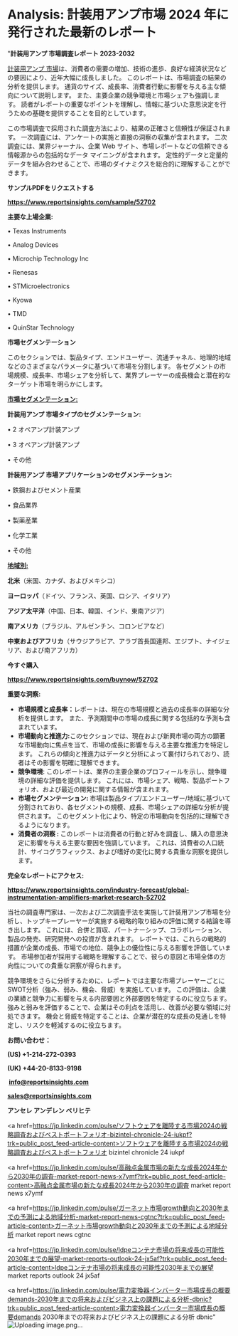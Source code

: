 # Analysis: 計装用アンプ市場 2024 年に発行された最新のレポート

"<strong>計装用アンプ 市場調査レポート 2023-2032</strong>

<a href=https://www.reportsinsights.com/sample/52702>計装用アンプ 市場</a>は、消費者の需要の増加、技術の進歩、良好な経済状況などの要因により、近年大幅に成長しました。 このレポートは、市場調査の結果の分析を提供します。 通貨のサイズ、成長率、消費者行動に影響を与える主な傾向について説明します。 また、主要企業の競争環境と市場シェアも強調します。 読者がレポートの重要なポイントを理解し、情報に基づいた意思決定を行うための基礎を提供することを目的としています。

この市場調査で採用された調査方法により、結果の正確さと信頼性が保証されます。 一次調査には、アンケートの実施と直接の洞察の収集が含まれます。 二次調査には、業界ジャーナル、企業 Web サイト、市場レポートなどの信頼できる情報源からの包括的なデータ マイニングが含まれます。 定性的データと定量的データを組み合わせることで、市場のダイナミクスを総合的に理解することができます。

<strong><b>サンプルPDFをリクエストする</b></strong>

<a href=https://www.reportsinsights.com/sample/52702><strong><u>https://www.reportsinsights.com/sample/52702</u></strong></a>

<strong>主要な上場企業:</strong>

• Texas Instruments

• Analog Devices

• Microchip Technology Inc

• Renesas

• STMicroelectronics

• Kyowa

• TMD

• QuinStar Technology

<strong>市場セグメンテーション</strong>

このセクションでは、製品タイプ、エンドユーザー、流通チャネル、地理的地域などのさまざまなパラメータに基づいて市場を分割します。 各セグメントの市場規模、成長率、市場シェアを分析して、業界プレーヤーの成長機会と潜在的なターゲット市場を明らかにします。

<strong><u>市場セグメンテーション</u></strong><strong><u>:</u></strong>

<strong>計装用アンプ 市場タイプのセグメンテーション:</strong>

• 2 オペアンプ計装アンプ

• 3 オペアンプ計装アンプ

• その他

<strong>計装用アンプ 市場アプリケーションのセグメンテーション:</strong>

• 鉄鋼およびセメント産業

• 食品業界

• 製薬産業

• 化学工業

• その他

<strong><u>地域別</u></strong><strong><u>:</u></strong>

<strong>北米</strong>（米国、カナダ、およびメキシコ）

<strong>ヨーロッパ</strong>（ドイツ、フランス、英国、ロシア、イタリア）

<strong>アジア太平洋</strong>（中国、日本、韓国、インド、東南アジア）

<strong>南アメリカ</strong>（ブラジル、アルゼンチン、コロンビアなど）

<strong>中東およびアフリカ</strong>（サウジアラビア、アラブ首長国連邦、エジプト、ナイジェリア、および南アフリカ）

<strong>今すぐ購入</strong>

<a href=https://www.reportsinsights.com/buynow/52702><strong><u>https://www.reportsinsights.com/buynow/52702</u></strong></a>

<strong>重要な洞察:</strong>
<ul>
  <li><strong>市場規模と成長率：</strong>レポートは、現在の市場規模と過去の成長率の詳細な分析を提供します。 また、予測期間中の市場の成長に関する包括的な予測も含まれています。</li>
  <li><strong>市場動向と推進力:</strong>このセクションでは、現在および新興市場の両方の顕著な市場動向に焦点を当て、市場の成長に影響を与える主要な推進力を特定します。 これらの傾向と推進力はデータと分析によって裏付けられており、読者はその影響を明確に理解できます。</li>
  <li><strong>競争環境</strong>: このレポートは、業界の主要企業のプロフィールを示し、競争環境の詳細な評価を提供します。 これには、市場シェア、戦略、製品ポートフォリオ、および最近の開発に関する情報が含まれます。</li>
  <li><strong>市場セグメンテーション: </strong>市場は製品タイプ/エンドユーザー/地域に基づいて分割されており、各セグメントの規模、成長、市場シェアの詳細な分析が提供されます。 このセグメント化により、特定の市場動向を包括的に理解できるようになります。</li>
  <li><strong>消費者の洞察 : </strong>このレポートは消費者の行動と好みを調査し、購入の意思決定に影響を与える主要な要因を強調しています。 これは、消費者の人口統計、サイコグラフィックス、および嗜好の変化に関する貴重な洞察を提供します。</li>
</ul>
<strong>完全なレポートにアクセス:</strong>

<a href=https://www.reportsinsights.com/industry-forecast/global-instrumentation-amplifiers-market-research-52702><strong><u><b>https://www.reportsinsights.com/industry-forecast/global-instrumentation-amplifiers-market-research-52702</b></u></strong></a>

当社の調査専門家は、一次および二次調査手法を実施して計装用アンプ市場を分析し、トップキープレーヤーが実施する戦略的取り組みの評価に関する結論を導き出します。 これには、合併と買収、パートナーシップ、コラボレーション、製品の発売、研究開発への投資が含まれます。 レポートでは、これらの戦略的措置が企業の成長、市場での地位、競争上の優位性に与える影響を評価しています。 市場参加者が採用する戦略を理解することで、彼らの意図と市場全体の方向性についての貴重な洞察が得られます。

競争環境をさらに分析するために、レポートでは主要な市場プレーヤーごとにSWOT分析（強み、弱み、機会、脅威）を実施しています。 この評価は、企業の業績と競争力に影響を与える内部要因と外部要因を特定するのに役立ちます。 強みと弱みを評価することで、企業はその利点を活用し、改善が必要な領域に対処できます。 機会と脅威を特定することは、企業が潜在的な成長の見通しを特定し、リスクを軽減するのに役立ちます。

<strong>お問い合わせ：</strong>

<strong>(US) +1-214-272-0393</strong>

<strong>(UK) +44-20-8133-9198</strong>

<strong> </strong><a href=info@reportsinsights.com><strong><u>info@reportsinsights.com</u></strong></a>

<a href=sales@reportsinsights.com><strong><u>sales@reportsinsights.com</u></strong></a>

<strong>アンセレ アンデレン ベリヒテ</strong>

<a href=https://jp.linkedin.com/pulse/ソフトウェアを離陸する市場2024の戦略調査およびベストポートフォリオ-bizintel-chronicle-24-iukpf?trk=public_post_feed-article-content>ソフトウェアを離陸する市場2024の戦略調査およびベストポートフォリオ bizintel chronicle 24 iukpf</a>

<a href=https://jp.linkedin.com/pulse/高融点金属市場の新たな成長2024年から2030年の調査-market-report-news-x7ymf?trk=public_post_feed-article-content>高融点金属市場の新たな成長2024年から2030年の調査 market report news x7ymf</a>

<a href=https://jp.linkedin.com/pulse/ガーネット市場growth動向と2030年までの予測による地域分析-market-report-news-cgtnc?trk=public_post_feed-article-content>ガーネット市場growth動向と2030年までの予測による地域分析 market report news cgtnc</a>

<a href=https://jp.linkedin.com/pulse/ldpeコンテナ市場の将来成長の可能性2030年までの展望-market-reports-outlook-24-jx5af?trk=public_post_feed-article-content>ldpeコンテナ市場の将来成長の可能性2030年までの展望 market reports outlook 24 jx5af</a>

<a href=https://jp.linkedin.com/pulse/電力変換器インバーター市場成長の概要demands-2030年までの将来およびビジネス上の課題による分析-dbnic?trk=public_post_feed-article-content>電力変換器インバーター市場成長の概要demands 2030年までの将来およびビジネス上の課題による分析 dbnic</a>"
![Uploading image.png…]()
